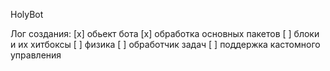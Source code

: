HolyBot

Лог создания:
 [x] обьект бота
 [x] обработка основных пакетов
 [ ] блоки и их хитбоксы
 [ ] физика
 [ ] обработчик задач
 [ ] поддержка кастомного управления
